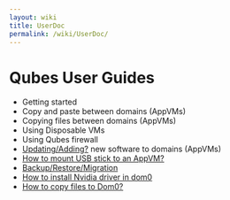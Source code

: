 ```yaml
---
layout: wiki
title: UserDoc
permalink: /wiki/UserDoc/
---
```


Qubes User Guides
=================

-   Getting started
-   Copy and paste between domains (AppVMs)
-   Copying files between domains (AppVMs)
-   Using Disposable VMs
-   Using Qubes firewall
-   [Updating/Adding?](/wiki/Updating/Adding) new software to domains (AppVMs)
-   [How to mount USB stick to an AppVM?](/wiki/StickMounting)
-   [Backup/Restore/Migration](/wiki/BackupRestore)
-   [How to install Nvidia driver in dom0](/wiki/InstallNvidiaDriver)
-   [How to copy files to Dom0?](/wiki/CopyToDomZero)

